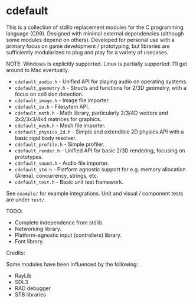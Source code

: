 # cdefault

This is a collection of stdlib replacement modules for the C programming language (C99).
Designed with minimal external dependencies (although some modules depend on others).
Developed for personal use with a primary focus on game development / prototyping, but
libraries are sufficiently modularized to plug and play for a variety of usecases.

NOTE: Windows is explicitly supported. Linux is partially supported. I'll get around to Mac eventually.

*  `cdefault_audio.h`      - Unified API for playing audio on operating systems.
*  `cdefault_geometry.h`   - Structs and functions for 2/3D geometry, with a focus on collision detection.
*  `cdefault_image.h`      - Image file importer.
*  `cdefault_io.h`         - Filesytem API.
*  `cdefault_math.h`       - Math library, particularly 2/3/4D vectors and 2x2/3x3/4x4 matrices for graphics.
*  `cdefault_mesh.h`       - Mesh file importer.
*  `cdefault_physics_2d.h` - Simple and extendible 2D physics API with a basic rigid body resolver.
*  `cdefault_profile.h`    - Simple profiler.
*  `cdefault_render.h`     - Unified API for basic 2/3D rendering, focusing on prototypes.
*  `cdefault_sound.h`      - Audio file importer.
*  `cdefault_std.h`        - Platform agnostic support for e.g. memory allocation (Arena), concurrency, strings, etc.
*  `cdefault_test.h`       - Basic unit test framework.

See `example/` for example integrations. Unit and visual / component tests are under `test/`.

TODO:

*  Complete independence from stdlib.
*  Networking library.
*  Platform-agnostic input (controllers) library.
*  Font library.

Credits:

Some modules have been influenced by the following:

*  RayLib
*  SDL3
*  RAD debugger
*  STB libraries
